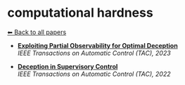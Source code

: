 # computational hardness
[⬅ Back to all papers](../papers.md)

- **[Exploiting Partial Observability for Optimal Deception](../papers.md)**  
  *IEEE Transactions on Automatic Control (TAC), 2023*

- **[Deception in Supervisory Control](../papers.md)**  
  *IEEE Transactions on Automatic Control (TAC), 2022*
